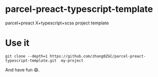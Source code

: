 # parcel-preact-typescript-template
parcel+preact X+typescript+scss project template


# Use it

```shell script
git clone --depth=1 https://github.com/zhang0ZGC/parcel-preact-typescript-template.git  my-project
```

And have fun :smile:.
